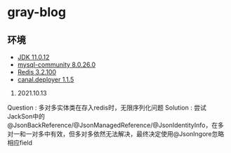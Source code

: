 # gray-blog

## 环境
- [JDK 11.0.12](https://www.oracle.com/java/technologies/downloads/#java11)
- [mysql-community 8.0.26.0](https://dev.mysql.com/downloads/windows/installer/8.0.html)
- [Redis 3.2.100](https://github.com/microsoftarchive/redis/releases)
- [canal.deployer 1.1.5](https://github.com/alibaba/canal/releases)

1. 2021.10.13  

Question : 多对多实体类在存入redis时，无限序列化问题
Solution : 尝试JackSon中的 @JsonBackReference/@JsonManagedReference/@JsonIdentityInfo，在多对一和一对多中有效，但多对多依然无法解决，最终决定使用@JsonIngore忽略相应field